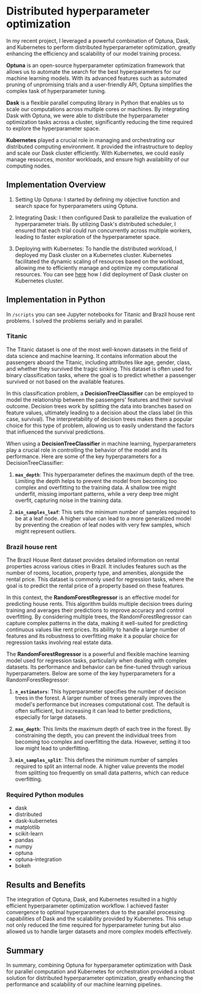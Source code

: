 # Distributed hyperparameter optimization

In my recent project, I leveraged a powerful combination of Optuna, Dask, and Kubernetes to perform distributed hyperparameter optimization, greatly enhancing the efficiency and scalability of our model training process.

**Optuna** is an open-source hyperparameter optimization framework that allows us to automate the search for the best hyperparameters for our machine learning models. With its advanced features such as automated pruning of unpromising trials and a user-friendly API, Optuna simplifies the complex task of hyperparameter tuning.

**Dask** is a flexible parallel computing library in Python that enables us to scale our computations across multiple cores or machines. By integrating Dask with Optuna, we were able to distribute the hyperparameter optimization tasks across a cluster, significantly reducing the time required to explore the hyperparameter space.

**Kubernetes** played a crucial role in managing and orchestrating our distributed computing environment. It provided the infrastructure to deploy and scale our Dask cluster efficiently. With Kubernetes, we could easily manage resources, monitor workloads, and ensure high availability of our computing nodes.

## Implementation Overview

1. Setting Up Optuna: I started by defining my objective function and search space for hyperparameters using Optuna.

2. Integrating Dask: I then configured Dask to parallelize the evaluation of hyperparameter trials. By utilizing Dask's distributed scheduler, I ensured that each trial could run concurrently across multiple workers, leading to faster exploration of the hyperparameter space.

3. Deploying with Kubernetes: To handle the distributed workload, I deployed my Dask cluster on a Kubernetes cluster. Kubernetes facilitated the dynamic scaling of resources based on the workload, allowing me to efficiently manage and optimize my computational resources. You can see [here](./deployment.md) how I did deployment of Dask cluster on Kubernetes cluster.

## Implementation in Python

In `/scripts` you can see Jupyter notebooks for Titanic and Brazil house rent problems. I solved the problems serially and in parallel.

### Titanic

The Titanic dataset is one of the most well-known datasets in the field of data science and machine learning. It contains information about the passengers aboard the Titanic, including attributes like age, gender, class, and whether they survived the tragic sinking. This dataset is often used for binary classification tasks, where the goal is to predict whether a passenger survived or not based on the available features.

In this classification problem, a **DecisionTreeClassifier** can be employed to model the relationship between the passengers' features and their survival outcome. Decision trees work by splitting the data into branches based on feature values, ultimately leading to a decision about the class label (in this case, survival). The interpretability of decision trees makes them a popular choice for this type of problem, allowing us to easily understand the factors that influenced the survival predictions.

When using a **DecisionTreeClassifier** in machine learning, hyperparameters play a crucial role in controlling the behavior of the model and its performance. Here are some of the key hyperparameters for a DecisionTreeClassifier:

1. **`max_depth`**: This hyperparameter defines the maximum depth of the tree. Limiting the depth helps to prevent the model from becoming too complex and overfitting to the training data. A shallow tree might underfit, missing important patterns, while a very deep tree might overfit, capturing noise in the training data.

2. **`min_samples_leaf`**: This sets the minimum number of samples required to be at a leaf node. A higher value can lead to a more generalized model by preventing the creation of leaf nodes with very few samples, which might represent outliers.

### Brazil house rent

The Brazil House Rent dataset provides detailed information on rental properties across various cities in Brazil. It includes features such as the number of rooms, location, property type, and amenities, alongside the rental price. This dataset is commonly used for regression tasks, where the goal is to predict the rental price of a property based on these features.

In this context, the **RandomForestRegressor** is an effective model for predicting house rents. This algorithm builds multiple decision trees during training and averages their predictions to improve accuracy and control overfitting. By considering multiple trees, the RandomForestRegressor can capture complex patterns in the data, making it well-suited for predicting continuous values like rent prices. Its ability to handle a large number of features and its robustness to overfitting make it a popular choice for regression tasks involving real estate data.

The **RandomForestRegressor** is a powerful and flexible machine learning model used for regression tasks, particularly when dealing with complex datasets. Its performance and behavior can be fine-tuned through various hyperparameters. Below are some of the key hyperparameters for a RandomForestRegressor:

1. **`n_estimators`**: This hyperparameter specifies the number of decision trees in the forest. A larger number of trees generally improves the model's performance but increases computational cost. The default is often sufficient, but increasing it can lead to better predictions, especially for large datasets.

2. **`max_depth`**: This limits the maximum depth of each tree in the forest. By constraining the depth, you can prevent the individual trees from becoming too complex and overfitting the data. However, setting it too low might lead to underfitting.

3. **`min_samples_split`**: This defines the minimum number of samples required to split an internal node. A higher value prevents the model from splitting too frequently on small data patterns, which can reduce overfitting.

### Required Python modules

- dask
- distributed
- dask-kubernetes
- matplotlib
- scikit-learn
- pandas
- numpy
- optuna
- optuna-integration
- bokeh

## Results and Benefits

The integration of Optuna, Dask, and Kubernetes resulted in a highly efficient hyperparameter optimization workflow. I achieved faster convergence to optimal hyperparameters due to the parallel processing capabilities of Dask and the scalability provided by Kubernetes. This setup not only reduced the time required for hyperparameter tuning but also allowed us to handle larger datasets and more complex models effectively.

## Summary

In summary, combining Optuna for hyperparameter optimization with Dask for parallel computation and Kubernetes for orchestration provided a robust solution for distributed hyperparameter optimization, greatly enhancing the performance and scalability of our machine learning pipelines.
